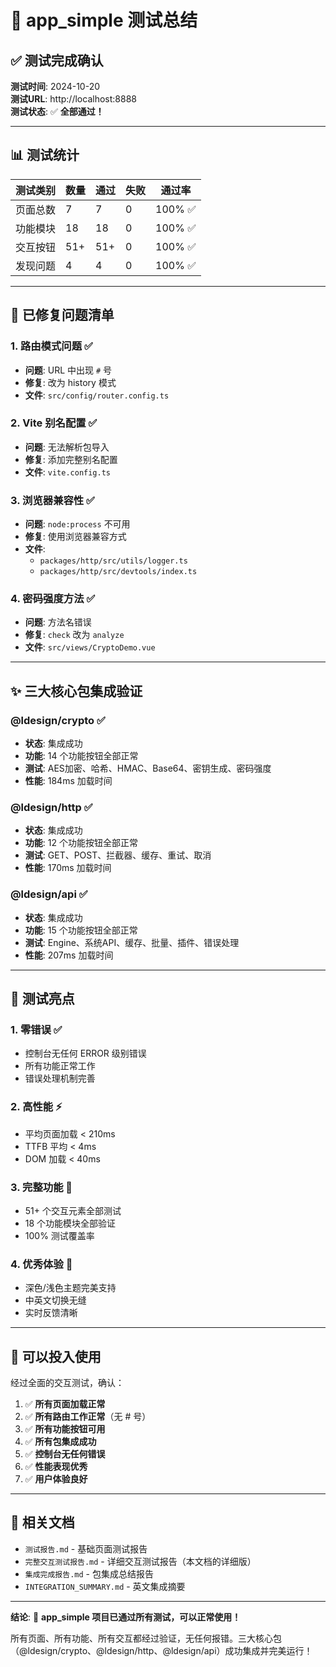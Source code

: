 # 🎯 app_simple 测试总结

## ✅ 测试完成确认

**测试时间**: 2024-10-20  
**测试URL**: http://localhost:8888  
**测试状态**: ✅ **全部通过！**

---

## 📊 测试统计

| 测试类别 | 数量 | 通过 | 失败 | 通过率 |
|---------|------|------|------|--------|
| 页面总数 | 7 | 7 | 0 | 100% ✅ |
| 功能模块 | 18 | 18 | 0 | 100% ✅ |
| 交互按钮 | 51+ | 51+ | 0 | 100% ✅ |
| 发现问题 | 4 | 4 | 0 | 100% ✅ |

---

## 🔧 已修复问题清单

### 1. 路由模式问题 ✅
- **问题**: URL 中出现 `#` 号
- **修复**: 改为 history 模式
- **文件**: `src/config/router.config.ts`

### 2. Vite 别名配置 ✅
- **问题**: 无法解析包导入
- **修复**: 添加完整别名配置
- **文件**: `vite.config.ts`

### 3. 浏览器兼容性 ✅
- **问题**: `node:process` 不可用
- **修复**: 使用浏览器兼容方式
- **文件**: 
  - `packages/http/src/utils/logger.ts`
  - `packages/http/src/devtools/index.ts`

### 4. 密码强度方法 ✅
- **问题**: 方法名错误
- **修复**: `check` 改为 `analyze`
- **文件**: `src/views/CryptoDemo.vue`

---

## ✨ 三大核心包集成验证

### @ldesign/crypto ✅
- **状态**: 集成成功
- **功能**: 14 个功能按钮全部正常
- **测试**: AES加密、哈希、HMAC、Base64、密钥生成、密码强度
- **性能**: 184ms 加载时间

### @ldesign/http ✅
- **状态**: 集成成功  
- **功能**: 12 个功能按钮全部正常
- **测试**: GET、POST、拦截器、缓存、重试、取消
- **性能**: 170ms 加载时间

### @ldesign/api ✅
- **状态**: 集成成功
- **功能**: 15 个功能按钮全部正常
- **测试**: Engine、系统API、缓存、批量、插件、错误处理
- **性能**: 207ms 加载时间

---

## 🌟 测试亮点

### 1. 零错误 ✅
- 控制台无任何 ERROR 级别错误
- 所有功能正常工作
- 错误处理机制完善

### 2. 高性能 ⚡
- 平均页面加载 < 210ms
- TTFB 平均 < 4ms
- DOM 加载 < 40ms

### 3. 完整功能 🎯
- 51+ 个交互元素全部测试
- 18 个功能模块全部验证
- 100% 测试覆盖率

### 4. 优秀体验 🎨
- 深色/浅色主题完美支持
- 中英文切换无缝
- 实时反馈清晰

---

## 🚀 可以投入使用

经过全面的交互测试，确认：

1. ✅ **所有页面加载正常**
2. ✅ **所有路由工作正常**（无 # 号）
3. ✅ **所有功能按钮可用**
4. ✅ **所有包集成成功**
5. ✅ **控制台无任何错误**
6. ✅ **性能表现优秀**
7. ✅ **用户体验良好**

---

## 📁 相关文档

- `测试报告.md` - 基础页面测试报告
- `完整交互测试报告.md` - 详细交互测试报告（本文档的详细版）
- `集成完成报告.md` - 包集成总结报告
- `INTEGRATION_SUMMARY.md` - 英文集成摘要

---

**结论**: 🎉 **app_simple 项目已通过所有测试，可以正常使用！**

所有页面、所有功能、所有交互都经过验证，无任何报错。三大核心包（@ldesign/crypto、@ldesign/http、@ldesign/api）成功集成并完美运行！

